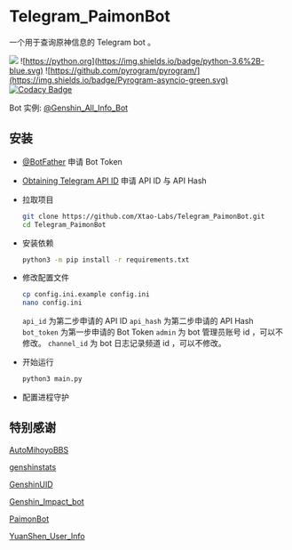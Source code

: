 # Telegram_PaimonBot

一个用于查询原神信息的 Telegram bot 。

![](https://img.shields.io/badge/license-GPL3.0-%23373737.svg) ![https://python.org](https://img.shields.io/badge/python-3.6%2B-blue.svg) ![https://github.com/pyrogram/pyrogram/](https://img.shields.io/badge/Pyrogram-asyncio-green.svg) [![Codacy Badge](https://app.codacy.com/project/badge/Grade/e1fa3655218f4edaa14db099c5ab2823)](https://www.codacy.com/gh/Xtao-Labs/Telegram_PaimonBot/dashboard?utm_source=github.com&amp;utm_medium=referral&amp;utm_content=Xtao-Labs/Telegram_PaimonBot&amp;utm_campaign=Badge_Grade)

Bot 实例: [@Genshin_All_Info_Bot](https://t.me/Genshin_All_Info_Bot)

## 安装

- [@BotFather](https://t.me/botfather) 申请 Bot Token 
- [Obtaining Telegram API ID](https://core.telegram.org/api/obtaining_api_id) 申请 API ID 与 API Hash
- 拉取项目
  ```bash
  git clone https://github.com/Xtao-Labs/Telegram_PaimonBot.git
  cd Telegram_PaimonBot
  ```
- 安装依赖
  ```bash
  python3 -m pip install -r requirements.txt
  ```
- 修改配置文件
  ```bash
  cp config.ini.example config.ini
  nano config.ini
  ``` 
  `api_id` 为第二步申请的 API ID
  `api_hash` 为第二步申请的 API Hash
  `bot_token` 为第一步申请的 Bot Token 
  `admin` 为 bot 管理员账号 id ，可以不修改。
  `channel_id` 为 bot 日志记录频道 id ，可以不修改。
  
- 开始运行
  ```bash
  python3 main.py
  ``` 
- 配置进程守护


## 特别感谢

[AutoMihoyoBBS](https://github.com/Womsxd/AutoMihoyoBBS)

[genshinstats](https://github.com/thesadru/genshinstats)

[GenshinUID](https://github.com/KimigaiiWuyi/GenshinUID)

[Genshin_Impact_bot](https://github.com/H-K-Y/Genshin_Impact_bot)

[PaimonBot](https://github.com/XiaoMiku01/PaimonBot)

[YuanShen_User_Info](https://github.com/Womsxd/YuanShen_User_Info)
